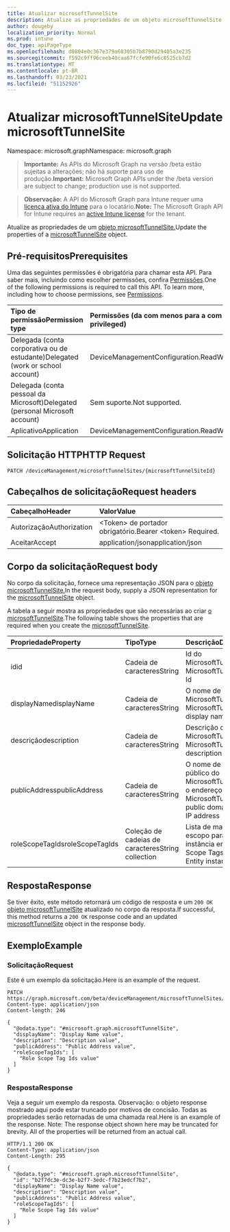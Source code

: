 ```yaml
---
title: Atualizar microsoftTunnelSite
description: Atualize as propriedades de um objeto microsoftTunnelSite.
author: dougeby
localization_priority: Normal
ms.prod: intune
doc_type: apiPageType
ms.openlocfilehash: d0804e0c367e379a68305b7b8790d29405a3e235
ms.sourcegitcommit: f592c9ff96ceeb40caa67fcfe90fe6c8525cb7d2
ms.translationtype: MT
ms.contentlocale: pt-BR
ms.lasthandoff: 03/23/2021
ms.locfileid: "51152926"
---
```

# <a name="update-microsofttunnelsite"></a><span data-ttu-id="103c7-103">Atualizar microsoftTunnelSite</span><span class="sxs-lookup"><span data-stu-id="103c7-103">Update microsoftTunnelSite</span></span>

<span data-ttu-id="103c7-104">Namespace: microsoft.graph</span><span class="sxs-lookup"><span data-stu-id="103c7-104">Namespace: microsoft.graph</span></span>

> <span data-ttu-id="103c7-105">**Importante:** As APIs do Microsoft Graph na versão /beta estão sujeitas a alterações; não há suporte para uso de produção.</span><span class="sxs-lookup"><span data-stu-id="103c7-105">**Important:** Microsoft Graph APIs under the /beta version are subject to change; production use is not supported.</span></span>

> <span data-ttu-id="103c7-106">**Observação:** A API do Microsoft Graph para Intune requer uma [licença ativa do Intune](https://go.microsoft.com/fwlink/?linkid=839381) para o locatário.</span><span class="sxs-lookup"><span data-stu-id="103c7-106">**Note:** The Microsoft Graph API for Intune requires an [active Intune license](https://go.microsoft.com/fwlink/?linkid=839381) for the tenant.</span></span>

<span data-ttu-id="103c7-107">Atualize as propriedades de um [objeto microsoftTunnelSite.](../resources/intune-mstunnel-microsofttunnelsite.md)</span><span class="sxs-lookup"><span data-stu-id="103c7-107">Update the properties of a [microsoftTunnelSite](../resources/intune-mstunnel-microsofttunnelsite.md) object.</span></span>

## <a name="prerequisites"></a><span data-ttu-id="103c7-108">Pré-requisitos</span><span class="sxs-lookup"><span data-stu-id="103c7-108">Prerequisites</span></span>
<span data-ttu-id="103c7-p101">Uma das seguintes permissões é obrigatória para chamar esta API. Para saber mais, incluindo como escolher permissões, confira [Permissões](/graph/permissions-reference).</span><span class="sxs-lookup"><span data-stu-id="103c7-p101">One of the following permissions is required to call this API. To learn more, including how to choose permissions, see [Permissions](/graph/permissions-reference).</span></span>

|<span data-ttu-id="103c7-111">Tipo de permissão</span><span class="sxs-lookup"><span data-stu-id="103c7-111">Permission type</span></span>|<span data-ttu-id="103c7-112">Permissões (da com menos para a com mais privilégios)</span><span class="sxs-lookup"><span data-stu-id="103c7-112">Permissions (from least to most privileged)</span></span>|
|:---|:---|
|<span data-ttu-id="103c7-113">Delegada (conta corporativa ou de estudante)</span><span class="sxs-lookup"><span data-stu-id="103c7-113">Delegated (work or school account)</span></span>|<span data-ttu-id="103c7-114">DeviceManagementConfiguration.ReadWrite.All</span><span class="sxs-lookup"><span data-stu-id="103c7-114">DeviceManagementConfiguration.ReadWrite.All</span></span>|
|<span data-ttu-id="103c7-115">Delegada (conta pessoal da Microsoft)</span><span class="sxs-lookup"><span data-stu-id="103c7-115">Delegated (personal Microsoft account)</span></span>|<span data-ttu-id="103c7-116">Sem suporte.</span><span class="sxs-lookup"><span data-stu-id="103c7-116">Not supported.</span></span>|
|<span data-ttu-id="103c7-117">Aplicativo</span><span class="sxs-lookup"><span data-stu-id="103c7-117">Application</span></span>|<span data-ttu-id="103c7-118">DeviceManagementConfiguration.ReadWrite.All</span><span class="sxs-lookup"><span data-stu-id="103c7-118">DeviceManagementConfiguration.ReadWrite.All</span></span>|

## <a name="http-request"></a><span data-ttu-id="103c7-119">Solicitação HTTP</span><span class="sxs-lookup"><span data-stu-id="103c7-119">HTTP Request</span></span>
<!-- {
  "blockType": "ignored"
}
-->
``` http
PATCH /deviceManagement/microsoftTunnelSites/{microsoftTunnelSiteId}
```

## <a name="request-headers"></a><span data-ttu-id="103c7-120">Cabeçalhos de solicitação</span><span class="sxs-lookup"><span data-stu-id="103c7-120">Request headers</span></span>
|<span data-ttu-id="103c7-121">Cabeçalho</span><span class="sxs-lookup"><span data-stu-id="103c7-121">Header</span></span>|<span data-ttu-id="103c7-122">Valor</span><span class="sxs-lookup"><span data-stu-id="103c7-122">Value</span></span>|
|:---|:---|
|<span data-ttu-id="103c7-123">Autorização</span><span class="sxs-lookup"><span data-stu-id="103c7-123">Authorization</span></span>|<span data-ttu-id="103c7-124">&lt;Token&gt; de portador obrigatório.</span><span class="sxs-lookup"><span data-stu-id="103c7-124">Bearer &lt;token&gt; Required.</span></span>|
|<span data-ttu-id="103c7-125">Aceitar</span><span class="sxs-lookup"><span data-stu-id="103c7-125">Accept</span></span>|<span data-ttu-id="103c7-126">application/json</span><span class="sxs-lookup"><span data-stu-id="103c7-126">application/json</span></span>|

## <a name="request-body"></a><span data-ttu-id="103c7-127">Corpo da solicitação</span><span class="sxs-lookup"><span data-stu-id="103c7-127">Request body</span></span>
<span data-ttu-id="103c7-128">No corpo da solicitação, fornece uma representação JSON para o [objeto microsoftTunnelSite.](../resources/intune-mstunnel-microsofttunnelsite.md)</span><span class="sxs-lookup"><span data-stu-id="103c7-128">In the request body, supply a JSON representation for the [microsoftTunnelSite](../resources/intune-mstunnel-microsofttunnelsite.md) object.</span></span>

<span data-ttu-id="103c7-129">A tabela a seguir mostra as propriedades que são necessárias ao criar [o microsoftTunnelSite](../resources/intune-mstunnel-microsofttunnelsite.md).</span><span class="sxs-lookup"><span data-stu-id="103c7-129">The following table shows the properties that are required when you create the [microsoftTunnelSite](../resources/intune-mstunnel-microsofttunnelsite.md).</span></span>

|<span data-ttu-id="103c7-130">Propriedade</span><span class="sxs-lookup"><span data-stu-id="103c7-130">Property</span></span>|<span data-ttu-id="103c7-131">Tipo</span><span class="sxs-lookup"><span data-stu-id="103c7-131">Type</span></span>|<span data-ttu-id="103c7-132">Descrição</span><span class="sxs-lookup"><span data-stu-id="103c7-132">Description</span></span>|
|:---|:---|:---|
|<span data-ttu-id="103c7-133">id</span><span class="sxs-lookup"><span data-stu-id="103c7-133">id</span></span>|<span data-ttu-id="103c7-134">Cadeia de caracteres</span><span class="sxs-lookup"><span data-stu-id="103c7-134">String</span></span>|<span data-ttu-id="103c7-135">Id do MicrosoftTunnelSite</span><span class="sxs-lookup"><span data-stu-id="103c7-135">The MicrosoftTunnelSite's Id</span></span>|
|<span data-ttu-id="103c7-136">displayName</span><span class="sxs-lookup"><span data-stu-id="103c7-136">displayName</span></span>|<span data-ttu-id="103c7-137">Cadeia de caracteres</span><span class="sxs-lookup"><span data-stu-id="103c7-137">String</span></span>|<span data-ttu-id="103c7-138">O nome de exibição do MicrosoftTunnelSite</span><span class="sxs-lookup"><span data-stu-id="103c7-138">The MicrosoftTunnelSite's display name</span></span>|
|<span data-ttu-id="103c7-139">descrição</span><span class="sxs-lookup"><span data-stu-id="103c7-139">description</span></span>|<span data-ttu-id="103c7-140">Cadeia de caracteres</span><span class="sxs-lookup"><span data-stu-id="103c7-140">String</span></span>|<span data-ttu-id="103c7-141">Descrição do MicrosoftTunnelSite</span><span class="sxs-lookup"><span data-stu-id="103c7-141">The MicrosoftTunnelSite's description</span></span>|
|<span data-ttu-id="103c7-142">publicAddress</span><span class="sxs-lookup"><span data-stu-id="103c7-142">publicAddress</span></span>|<span data-ttu-id="103c7-143">Cadeia de caracteres</span><span class="sxs-lookup"><span data-stu-id="103c7-143">String</span></span>|<span data-ttu-id="103c7-144">O nome de domínio público do MicrosoftTunnelSite ou o endereço IP</span><span class="sxs-lookup"><span data-stu-id="103c7-144">The MicrosoftTunnelSite's public domain name or IP address</span></span>|
|<span data-ttu-id="103c7-145">roleScopeTagIds</span><span class="sxs-lookup"><span data-stu-id="103c7-145">roleScopeTagIds</span></span>|<span data-ttu-id="103c7-146">Coleção de cadeias de caracteres</span><span class="sxs-lookup"><span data-stu-id="103c7-146">String collection</span></span>|<span data-ttu-id="103c7-147">Lista de marcas de escopo para esta instância entity.</span><span class="sxs-lookup"><span data-stu-id="103c7-147">List of Scope Tags for this Entity instance.</span></span>|



## <a name="response"></a><span data-ttu-id="103c7-148">Resposta</span><span class="sxs-lookup"><span data-stu-id="103c7-148">Response</span></span>
<span data-ttu-id="103c7-149">Se tiver êxito, este método retornará um código de resposta e um `200 OK` [objeto microsoftTunnelSite](../resources/intune-mstunnel-microsofttunnelsite.md) atualizado no corpo da resposta.</span><span class="sxs-lookup"><span data-stu-id="103c7-149">If successful, this method returns a `200 OK` response code and an updated [microsoftTunnelSite](../resources/intune-mstunnel-microsofttunnelsite.md) object in the response body.</span></span>

## <a name="example"></a><span data-ttu-id="103c7-150">Exemplo</span><span class="sxs-lookup"><span data-stu-id="103c7-150">Example</span></span>

### <a name="request"></a><span data-ttu-id="103c7-151">Solicitação</span><span class="sxs-lookup"><span data-stu-id="103c7-151">Request</span></span>
<span data-ttu-id="103c7-152">Este é um exemplo da solicitação.</span><span class="sxs-lookup"><span data-stu-id="103c7-152">Here is an example of the request.</span></span>
``` http
PATCH https://graph.microsoft.com/beta/deviceManagement/microsoftTunnelSites/{microsoftTunnelSiteId}
Content-type: application/json
Content-length: 246

{
  "@odata.type": "#microsoft.graph.microsoftTunnelSite",
  "displayName": "Display Name value",
  "description": "Description value",
  "publicAddress": "Public Address value",
  "roleScopeTagIds": [
    "Role Scope Tag Ids value"
  ]
}
```

### <a name="response"></a><span data-ttu-id="103c7-153">Resposta</span><span class="sxs-lookup"><span data-stu-id="103c7-153">Response</span></span>
<span data-ttu-id="103c7-p102">Veja a seguir um exemplo da resposta. Observação: o objeto response mostrado aqui pode estar truncado por motivos de concisão. Todas as propriedades serão retornadas de uma chamada real.</span><span class="sxs-lookup"><span data-stu-id="103c7-p102">Here is an example of the response. Note: The response object shown here may be truncated for brevity. All of the properties will be returned from an actual call.</span></span>
``` http
HTTP/1.1 200 OK
Content-Type: application/json
Content-Length: 295

{
  "@odata.type": "#microsoft.graph.microsoftTunnelSite",
  "id": "b2f7dc3e-dc3e-b2f7-3edc-f7b23edcf7b2",
  "displayName": "Display Name value",
  "description": "Description value",
  "publicAddress": "Public Address value",
  "roleScopeTagIds": [
    "Role Scope Tag Ids value"
  ]
}
```




